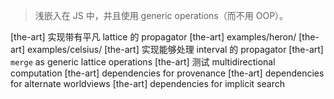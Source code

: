 > 浅嵌入在 JS 中，并且使用 generic operations（而不用 OOP）。

[the-art] 实现带有平凡 lattice 的 propagator
[the-art] examples/heron/
[the-art] examples/celsius/
[the-art] 实现能够处理 interval 的 propagator
[the-art] `merge` as generic lattice operations
[the-art] 测试 multidirectional computation
[the-art] dependencies for provenance
[the-art] dependencies for alternate worldviews
[the-art] dependencies for implicit search
